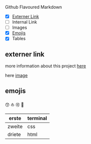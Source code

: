 Github Flavoured Markdown
- [X] [Externer Link](#Externer-link)
- [ ] Internal Link
- [ ] Images
- [X] [Emojis](#emojis)
- [x] Tables
 
 ## externer link
 more information about this project [here](https://help.github.com/en)

here [image](black-black-and-white-anonymous-hackers-wallpaper-preview.jpg)

## emojis
😙
⛵
🉑 🤱 

| erste | terminal |
| --- | -----|
| zweite | css    |
|driete | html |
